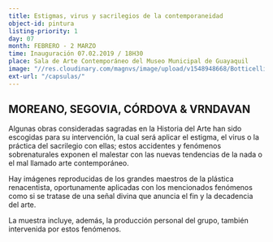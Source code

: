 ```yaml
---
title: Estigmas, virus y sacrilegios de la contemporaneidad
object-id: pintura
listing-priority: 1
day: 07 
month: FEBRERO - 2 MARZO
time: Inauguración 07.02.2019 / 18H30
place: Sala de Arte Contemporáneo del Museo Municipal de Guayaquil
image: "//res.cloudinary.com/magnvs/image/upload/v1548948668/Botticelliz_kdk2ps.jpg"
ext-url: "/capsulas/"
---
```

<h2 class="league-sm-white">MOREANO, SEGOVIA, CÓRDOVA & VRNDAVAN</h2>

Algunas obras consideradas sagradas en la Historia del Arte han sido escogidas para su intervención, la cual será aplicar el estigma, el virus o la práctica del sacrilegio con ellas; estos accidentes y fenómenos sobrenaturales exponen el malestar con las nuevas tendencias de la nada o el mal llamado arte contemporáneo. 

Hay imágenes reproducidas de los grandes maestros de la plástica renacentista,
oportunamente aplicadas con los mencionados fenómenos como si se tratase de una señal 
divina que anuncia el fin y la decadencia del arte.

La muestra incluye, además, la producción personal del grupo, también intervenida por estos fenómenos.
